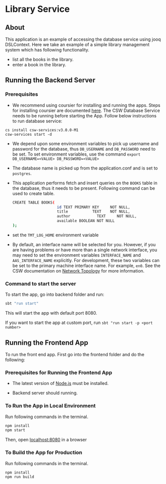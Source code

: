 # Library Service

## About

This application is an example of accessing the database service using jooq DSLContext. Here we take an example of a simple library management system which has following functionality.

- list all the books in the library.
- enter a book in the library.


## Running the Backend Server

### Prerequisites

- We recommend using coursier for installing and running the apps. Steps for installing coursier are documented [here](https://tmtsoftware.github.io/csw/apps/csinstallation.html). The CSW Database Service needs to be running before starting the App.
Follow below instructions to run database service:

```
cs install csw-services:v3.0.0-M1
csw-services start -d
```

- We depend upon some environment variables to pick up username and password for the database, thus `DB_USERNAME` and `DB_PASSWORD` need to be set. To set environment variables, use the command `export DB_USERNAME=<VALUE> DB_PASSWORD=<VALUE>`
  
- The database name is picked up from the application.conf and is set to `postgres`. 

- This application performs fetch and insert queries on the `BOOKS` table in the database, thus it needs to be present. Following command can be used to create table.
  ```bash
  CREATE TABLE BOOKS(
                      id TEXT PRIMARY KEY     NOT NULL,
                      title           TEXT    NOT NULL,
                      author            TEXT     NOT NULL,
                      available BOOLEAN NOT NULL
  );
  ```

- set the `TMT_LOG_HOME` environment variable

- By default, an interface name will be selected for you.  However, if you are having problems or have more than a single network interface, you may need to set the environment variables `INTERFACE_NAME` and `AAS_INTERFACE_NAME` explicitly. 
For development, these two variables can be set to the primary machine interface name. For example, `en0`.  See the 
CSW documentation on [Network Topology](http://tmtsoftware.github.io/csw/deployment/network-topology.html) for more
information.

### Command to start the server

To start the app, go into backend folder and run:

```bash
sbt "run start"
```

This will start the app with default port 8080.

If you want to start the app at custom port,
run `sbt "run start -p <port number>`

## Running the Frontend App

To run the front end app. First go into the frontend folder and do the following:

### Prerequisites for Running the Frontend App

- The latest version of [Node.js](https://nodejs.org/en/download/package-manager/) must be installed.
  
- Backend server should running.
  
### To Run the App in Local Environment

Run following commands in the terminal.

   ```bash
   npm install
   npm start
   ```

Then, open [localhost:8080](http://localhost:8080) in a browser

### To Build the App for Production

Run following commands in the terminal.

```bash
npm install
npm run build
```
